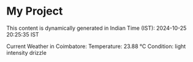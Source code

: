 # My Project

This content is dynamically generated in Indian Time (IST): 2024-10-25 20:25:35 IST


Current Weather in Coimbatore:
Temperature: 23.88 °C
Condition: light intensity drizzle
